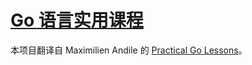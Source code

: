 # [Go 语言实用课程](https://japinli.github.io/Practical.Go.Lessons)

本项目翻译自 Maximilien Andile 的 [Practical Go Lessons](https://www.practical-go-lessons.com/)。

